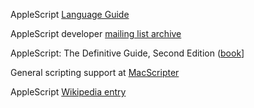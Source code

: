 
AppleScript [Language Guide](http://developer.apple.com/library/mac/#documentation/applescript/conceptual/applescriptlangguide/introduction/ASLR_intro.html%23//apple_ref/doc/uid/TP40000983-CH208-SW1)

AppleScript developer [mailing list archive](http://lists.apple.com/archives/applescript-users)

AppleScript: The Definitive Guide, Second Edition ([book](http://oreilly.com/catalog/9780596102111/index.html)]

General scripting support at [MacScripter](http://macscripter.net/)

AppleScript [Wikipedia entry](http://en.wikipedia.org/wiki/AppleScript)
